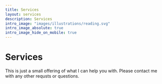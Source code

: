 ```yaml
---
title: Services
layout: services
description: Services
intro_image: "images/illustrations/reading.svg"
intro_image_absolute: true
intro_image_hide_on_mobile: true
---
```


# Services

This is just a small offering of what I can help you with. Please contact me with any other requsts or questions.
